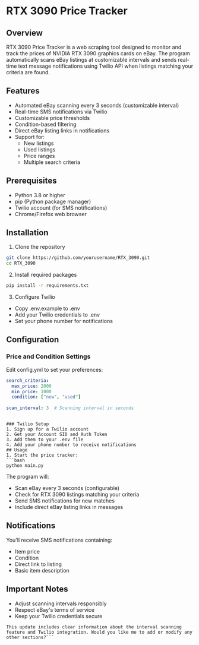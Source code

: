 # RTX 3090 Price Tracker

## Overview
RTX 3090 Price Tracker is a web scraping tool designed to monitor and track the prices of NVIDIA RTX 3090 graphics cards on eBay. The program automatically scans eBay listings at customizable intervals and sends real-time text message notifications using Twilio API when listings matching your criteria are found.

## Features
- Automated eBay scanning every 3 seconds (customizable interval)
- Real-time SMS notifications via Twilio
- Customizable price thresholds
- Condition-based filtering
- Direct eBay listing links in notifications
- Support for:
  - New listings
  - Used listings
  - Price ranges
  - Multiple search criteria

## Prerequisites
- Python 3.8 or higher
- pip (Python package manager)
- Twilio account (for SMS notifications)
- Chrome/Firefox web browser

## Installation

1. Clone the repository
```bash
git clone https://github.com/yourusername/RTX_3090.git
cd RTX_3090
```
2. Install required packages
```bash
pip install -r requirements.txt
 ```

3. Configure Twilio
- Copy .env.example to .env
- Add your Twilio credentials to .env
- Set your phone number for notifications
## Configuration
### Price and Condition Settings
Edit config.yml to set your preferences:

```yaml
search_criteria:
  max_price: 2000
  min_price: 1000
  condition: ["new", "used"]
  
scan_interval: 3  # Scanning interval in seconds
 ```
```

### Twilio Setup
1. Sign up for a Twilio account
2. Get your Account SID and Auth Token
3. Add them to your .env file
4. Add your phone number to receive notifications
## Usage
1. Start the price tracker:
```bash
python main.py
 ```

The program will:

- Scan eBay every 3 seconds (configurable)
- Check for RTX 3090 listings matching your criteria
- Send SMS notifications for new matches
- Include direct eBay listing links in messages
## Notifications
You'll receive SMS notifications containing:

- Item price
- Condition
- Direct link to listing
- Basic item description
## Important Notes
- Adjust scanning intervals responsibly
- Respect eBay's terms of service
- Keep your Twilio credentials secure
```plaintex
This update includes clear information about the interval scanning feature and Twilio integration. Would you like me to add or modify any other sections?```